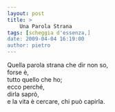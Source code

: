 ```yaml
---
layout: post
title: >
    Una Parola Strana
tags: [scheggia d'essenza,]
date: 2009-04-04 16:19:00
author: pietro
---
```

Quella parola strana che dir non so,<br/>forse è,<br/>tutto quello che ho;<br/>ecco perché,<br/>dirla saprò,<br/>e la vita è cercare, chi può capirla.
